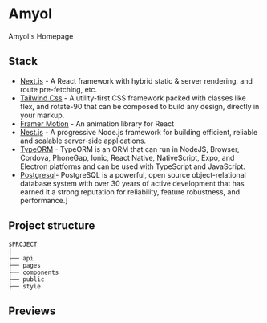 # Amyol
Amyol's Homepage

## Stack
- [Next.js](https://nextjs.org/) - A React framework with hybrid static & server rendering, and route pre-fetching, etc.
- [Tailwind Css](https://tailwindcss.com/) - A utility-first CSS framework packed with classes like flex, and rotate-90 that can be composed to build any design, directly in your markup.
- [Framer Motion](https://www.framer.com/motion/) - An animation library for React
- [Nest.js](https://nestjs.com/) - A progressive Node.js framework for building efficient, reliable and scalable server-side applications.
- [TypeORM](https://typeorm.io/) - TypeORM is an ORM that can run in NodeJS, Browser, Cordova, PhoneGap, Ionic, React Native, NativeScript, Expo, and Electron platforms and can be used with TypeScript and JavaScript.
- [Postgresql](https://www.postgresql.org/)- PostgreSQL is a powerful, open source object-relational database system with over 30 years of active development that has earned it a strong reputation for reliability, feature robustness, and performance.]

## Project structure

```
$PROJECT
|
├── api
├── pages
├── components
├── public
├── style
```


## Previews
